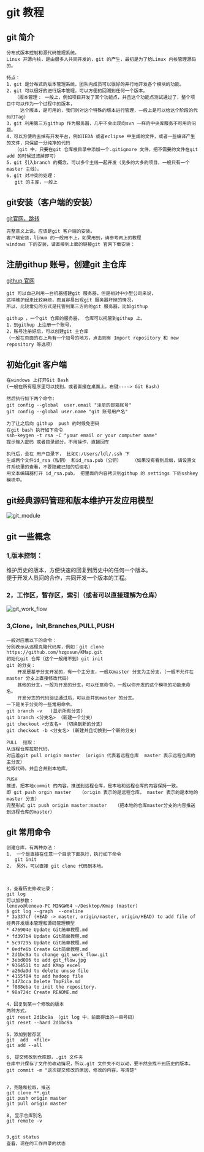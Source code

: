 # git 教程
## git 简介
```
分布式版本控制和源代码管理系统。
Linux 开源内核，是由很多人共同开发的，git 的产生，最初是为了给Linux 内核管理源码的。

特点： 
1，git 是分布式的版本管理系统，团队内成员可以很好的并行地开发各个模块的功能。
2，git 可以很好的进行版本管理，可以方便的回溯到任何一个版本。
   （版本管理： 一般上，例如项目开发了某个功能点，并且这个功能点测试通过了，整个项目中可以作为一个过程中的版本，
     这个版本，是可用的，我们则对这个特殊的版本进行管理，一般上是可以给这个阶段的代码打Tag）
3，git 利用第三方githup 作为服务器，几乎不会出现向svn 一样的中央库服务不可用的问题。
4，可以方便的去掉有开发平台，例如IEDA 或者eclipse 中生成的文件，或者一些编译产生的文件，只保留一分纯净的代码
   （git 中，只要在git 仓库根目录中添加一个.gitignore 文件，把不需要的文件在git add 的时候过滤掉即可）
5，git 引入branch 的概念，可以多个主线一起开发（见多的大多的项目，一般只有一个master 主线）。
6，git 对冲突的处理： 
   git 的主库，一般上

```
## git安装（客户端的安装）
[git官网，跳转](https://git-scm.com/)
```
完整意义上说，应该是git 客户端的安装。
客户端安装，linux 的一般用不上，如果用到，请参考网上的教程
windows 下的安装，请直接到上面的链接git 官网下载安装：
```

## 注册githup 账号，创建git 主仓库
[githup 官网](github.com)
```
git 可以自己利用一台机器搭建git 服务器，但是相对中小型公司来说，
这样维护起来比较麻烦，而且容易出现git 服务器坏掉的情况，
所以，比较常见的方式是托管到第三方的的git 服务器，比如githup 

githup ，一个git 仓库的服务器， 仓库可以托管到githup 上。
1，到githup 上注册一个账号，
2，账号注册好后，可以创建git 主仓库
（一般在页面的右上角有一个加号的地方，点击则有 Import repository 和 new repository 等选项）

```

## 初始化git 客户端
```
在windows 上打开Git Bash
(一般在所有程序里可以找到，或者直接在桌面上，右键----> Git Bash)

然后执行如下两个命令:
git config --global  user.email "注册的邮箱账号"
git config --global user.name "git 账号用户名"

为了让之后向 githup  push 的时候免密码
在git bash 执行如下命令
ssh-keygen -t rsa -C "your email or your computer name"
提示输入密码 或者目录部分，不用操作，直接回车

执行后，会在 用户目录下， 比如C:/Users/ldl/.ssh 下
生成两个文件id_rsa（私钥） 和id_rsa.pub（公钥）    （如果没有看到后缀，请设置文件系统里的查看，不要隐藏已知的后缀名）
用文本编辑器打开 id_rsa.pub， 把里面的内容拷贝到githup 的 settings 下的sshkey 模块中。
```

## git经典源码管理和版本维护开发应用模型
![git_module](https://github.com/hzgosun/KMap/blob/master/Picture/Git/git_developer_modle_for_team_menbers.gif)




## git 一些概念
### 1,版本控制：  
维护历史的版本，方便快速的回复到历史中的任何一个版本。  
便于开发人员间的合作，共同开发一个版本的工程。  

### 2，工作区，暂存区，索引（或者可以直接理解为仓库）  
![git_work_flow](https://github.com/hzgosun/KMap/blob/master/Picture/Git/git_work_flow.gif)

### 3,Clone，Init,Branches,PULL,PUSH
```
一般对应着以下的命令：
分别表示从远程克隆代码库，例如：git clone  https://github.com/hzgosun/KMap.git
初始化git 仓库（这个一般用不到）git init
git 的分支：  
    开发是基于分支开发的，有一个主分支，一般以master 分支为主分支，（一般不允许在master 分支上直接修改代码）
    其他的分支，一般为开发的分支，可以任意命令，一般以你开发的这个模块的功能来命名。
    开发分支的代码验证通过后，可以合并到master 的分支。
一下是关于分支的一些常用命令。
git branch -v   (显示所有分支)
git branch <分支名> （新建一个分支）
git checkout <分支名> （切换到新的分支）
git checkout -b <分支名> (新建并且切换到一个新的分支)

PULL  拉取：
从远程仓库拉取代码，
对应着git pull origin master （origin 代表着远程仓库  master 表示远程仓库的主分支）
拉取代码，并且合并到本地库。

PUSH 
推送，把本地commit 的内容，推送到远程仓库，是本地和远程仓库的内容保持一致。 
即 git push orgin master   （origin 表示的是远程仓库， master 表示的是本地的master 分支）
完整形式 git push origin master:master   （把本地的仓库master分支的内容推送到远程仓库的master）

```

## git 常用命令

```
创建仓库，有两种办法：
1， 一个是直接在任意一个目录下面执行，执行如下命令
   git init
2， 另外，可以直接 git clone 代码到本地。



3，查看历史修改记录：
git log 
可以加参数：
lenovo@lenovo-PC MINGW64 ~/Desktop/Kmap (master)
$ git log --graph  --oneline
* 3a337cf (HEAD -> master, origin/master, origin/HEAD) to add file of 经典开发版本管理和源码管理模型
* 476904e Update Git简单教程.md
* fd397b4 Update Git简单教程.md
* 5c97295 Update Git简单教程.md
* 0edfe6b Create Git简单教程.md
* 2d1bc9a to change git_work_flow.git
* 3ebd006 to add git_flow.jpg
* 9364511 to add KMap excel
* a26da9d to delete unuse file
* 4155f84 to add hadoop file
* 1473cca Delete TmpFile.md
* f888eba to init the repository.
* 98a724c Create README.md

4，回复到某一个修改的版本
两种方式，
git reset 2d1bc9a （git log 中，前面得出的一串号码）
git reset --hard 2d1bc9a

5，添加到暂存区
git  add  <file>
git add --all

6, 提交修改到仓库即，.git 文件夹
仓库中只保存了文件的改动情况，所以.git 文件夹不可以动，要不然会找不到历史的版本。
git commit -m "这次提交修改的原因，修改的内容，写清楚"


7，克隆和拉取，推送
git clone **.git
git push origin master
git pull origin master

8, 显示仓库别名
git remote -v 


9,git status 
查看，现在的工作目录的状态


```



